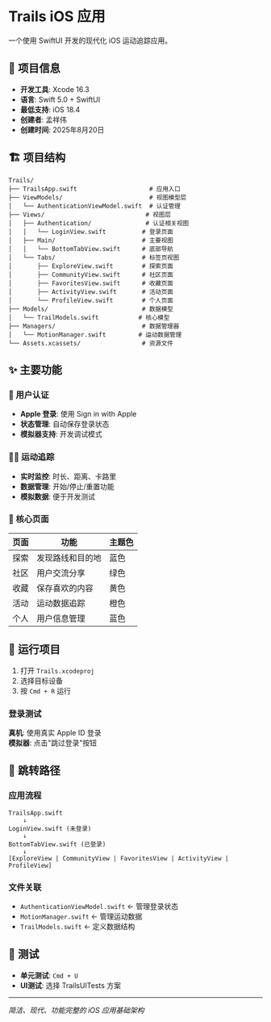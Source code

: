 # Trails iOS 应用

一个使用 SwiftUI 开发的现代化 iOS 运动追踪应用。

## 📱 项目信息

- **开发工具**: Xcode 16.3
- **语言**: Swift 5.0 + SwiftUI
- **最低支持**: iOS 18.4
- **创建者**: 孟祥伟
- **创建时间**: 2025年8月20日

## 🏗️ 项目结构

```
Trails/
├── TrailsApp.swift                    # 应用入口
├── ViewModels/                        # 视图模型层
│   └── AuthenticationViewModel.swift  # 认证管理
├── Views/                            # 视图层
│   ├── Authentication/               # 认证相关视图
│   │   └── LoginView.swift          # 登录页面
│   ├── Main/                        # 主要视图
│   │   └── BottomTabView.swift      # 底部导航
│   └── Tabs/                        # 标签页视图
│       ├── ExploreView.swift        # 探索页面
│       ├── CommunityView.swift      # 社区页面
│       ├── FavoritesView.swift      # 收藏页面
│       ├── ActivityView.swift       # 活动页面
│       └── ProfileView.swift        # 个人页面
├── Models/                          # 数据模型
│   └── TrailModels.swift           # 核心模型
├── Managers/                        # 数据管理器
│   └── MotionManager.swift         # 运动数据管理
└── Assets.xcassets/                 # 资源文件
```

## ✨ 主要功能

### 🔐 用户认证
- **Apple 登录**: 使用 Sign in with Apple
- **状态管理**: 自动保存登录状态
- **模拟器支持**: 开发调试模式

### 🏃‍♂️ 运动追踪
- **实时监控**: 时长、距离、卡路里
- **数据管理**: 开始/停止/重置功能
- **模拟数据**: 便于开发测试

### 📱 核心页面

| 页面 | 功能 | 主题色 |
|------|------|--------|
| 探索 | 发现路线和目的地 | 蓝色 |
| 社区 | 用户交流分享 | 绿色 |
| 收藏 | 保存喜欢的内容 | 黄色 |
| 活动 | 运动数据追踪 | 橙色 |
| 个人 | 用户信息管理 | 蓝色 |

## 🚀 运行项目

1. 打开 `Trails.xcodeproj`
2. 选择目标设备
3. 按 `Cmd + R` 运行

### 登录测试

**真机**: 使用真实 Apple ID 登录  
**模拟器**: 点击"跳过登录"按钮

## 📂 跳转路径

### 应用流程
```
TrailsApp.swift 
    ↓
LoginView.swift (未登录)
    ↓
BottomTabView.swift (已登录)
    ↓
[ExploreView | CommunityView | FavoritesView | ActivityView | ProfileView]
```

### 文件关联
- `AuthenticationViewModel.swift` ← 管理登录状态
- `MotionManager.swift` ← 管理运动数据
- `TrailModels.swift` ← 定义数据结构

## 🧪 测试

- **单元测试**: `Cmd + U`
- **UI测试**: 选择 TrailsUITests 方案

---

*简洁、现代、功能完整的 iOS 应用基础架构*